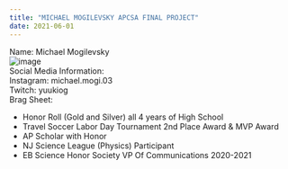 ```yaml
---
title: "MICHAEL MOGILEVSKY APCSA FINAL PROJECT"
date: 2021-06-01
---
```

Name: Michael Mogilevsky<br/>
![image](https://user-images.githubusercontent.com/85149773/120273746-e80f9280-c27c-11eb-82c9-56b5ec92a3ec.png)<br/>
Social Media Information:<br/>
Instagram: michael.mogi.03<br/>
Twitch: yuukiog<br/>
Brag Sheet: <br/>
- Honor Roll (Gold and Silver) all 4 years of High School <br/>
- Travel Soccer Labor Day Tournament 2nd Place Award & MVP Award <br/>
- AP Scholar with Honor <br/>
- NJ Science League (Physics) Participant <br/>
- EB Science Honor Society VP Of Communications 2020-2021
